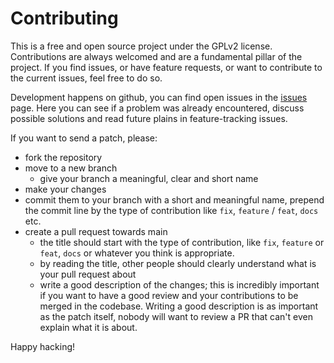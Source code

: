 # Contributing

This is a free and open source project under the GPLv2
license. Contributions are always welcomed and are a fundamental
pillar of the project. If you find issues, or have feature requests,
or want to contribute to the current issues, feel free to do so.

Development happens on github, you can find open issues in the
[issues](https://github.com/San7o/kivebpf/issues) page. Here you
can see if a problem was already encountered, discuss possible
solutions and read future plains in feature-tracking issues.

If you want to send a patch, please:

- fork the repository
- move to a new branch
  - give your branch a meaningful, clear and short name
- make your changes
- commit them to your branch with a short and meaningful name, prepend
  the commit line by the type of contribution like `fix`, `feature` /
  `feat`, `docs` etc.
- create a pull request towards main
  - the title should start with the type of contribution, like `fix`,
    `feature` or `feat`, `docs` or whatever you think is appropriate.
  - by reading the title, other people should clearly understand what
    is your pull request about
  - write a good description of the changes; this is incredibly
    important if you want to have a good review and your contributions
    to be merged in the codebase. Writing a good description is as
    important as the patch itself, nobody will want to review a PR that
    can't even explain what it is about.

Happy hacking!
